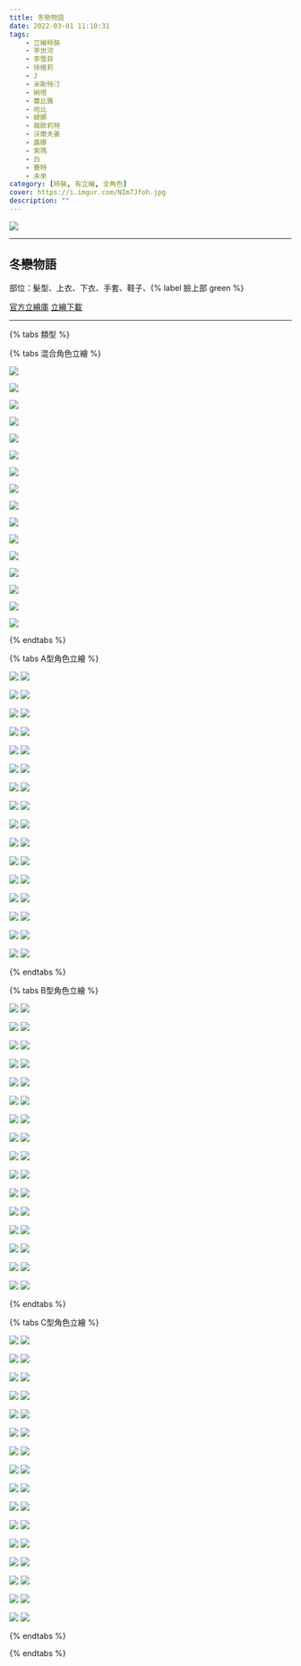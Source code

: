 ```yaml
---
title: 冬戀物語
date: 2022-03-01 11:10:31
tags:
    - 立繪時裝
    - 李世河
    - 李雪菲
    - 徐維莉
    - J
    - 米斯特汀
    - 納塔
    - 蕾比雅
    - 哈比
    - 緹娜
    - 薇歐莉特
    - 沃爾夫姜
    - 露娜
    - 索瑪
    - 白
    - 賽特
    - 未來
category: [時裝, 有立繪, 全角色]
cover: https://i.imgur.com/NIm7Jfoh.jpg
description: ""
---
```


[![](https://i.imgur.com/NIm7Jfoh.jpg)](https://i.imgur.com/NIm7Jfo.jpg)

---
## 冬戀物語




部位：髮型、上衣、下衣、手套、鞋子、{% label 臉上部 green %}


[官方立繪庫](https://closers.nexon.com/Pds/FanSiteKit)
[立繪下載](https://closers.vod.nexoncdn.co.kr/site/fansitekit/Closers_FansiteKit_winter_047.zip)


---

{% tabs 類型 %}
<!-- tab 混搭立繪-->
{% tabs 混合角色立繪 %}
<!-- tab 李世河(Seha)-->
[![](https://i.imgur.com/rWKiiKFh.jpg)](https://i.imgur.com/rWKiiKF.jpg)
<!-- endtab -->
<!-- tab 李雪菲(Seulbi)-->
[![](https://i.imgur.com/rXENoPhh.jpg)](https://i.imgur.com/rXENoPh.jpg)
<!-- endtab -->
<!-- tab 徐維莉(Yuri)-->
[![](https://i.imgur.com/0pk96qah.jpg)](https://i.imgur.com/0pk96qa.jpg)
<!-- endtab -->
<!-- tab J-->
[![](https://i.imgur.com/AWT5iwIh.jpg)](https://i.imgur.com/AWT5iwI.jpg)
<!-- endtab -->
<!-- tab 米斯特汀(Tein)-->
[![](https://i.imgur.com/Dle2bzJh.jpg)](https://i.imgur.com/Dle2bzJ.jpg)
<!-- endtab -->
<!-- tab 納塔(Nata)-->
[![](https://i.imgur.com/9PpxHOdh.jpg)](https://i.imgur.com/9PpxHOd.jpg)
<!-- endtab -->
<!-- tab 蕾比雅(Levia)-->
[![](https://i.imgur.com/0T3YClqh.jpg)](https://i.imgur.com/0T3YClq.jpg)
<!-- endtab -->
<!-- tab 哈比(Harpy)-->
[![](https://i.imgur.com/HuoQxQsh.jpg)](https://i.imgur.com/HuoQxQs.jpg)
<!-- endtab -->
<!-- tab 緹娜(Tina)-->
[![](https://i.imgur.com/pp2cvfDh.jpg)](https://i.imgur.com/pp2cvfD.jpg)
<!-- endtab -->
<!-- tab 薇歐莉特(Violet)-->
[![](https://i.imgur.com/xLG34qlh.jpg)](https://i.imgur.com/xLG34ql.jpg)
<!-- endtab -->
<!-- tab 沃爾夫姜(Wolfgang)-->
[![](https://i.imgur.com/poSwmOoh.jpg)](https://i.imgur.com/poSwmOo.jpg)
<!-- endtab -->
<!-- tab 露娜(Luna)-->
[![](https://i.imgur.com/mR9L95Bh.jpg)](https://i.imgur.com/mR9L95B.jpg)
<!-- endtab -->
<!-- tab 索瑪(Soma)-->
[![](https://i.imgur.com/KprVuuPh.jpg)](https://i.imgur.com/KprVuuP.jpg)
<!-- endtab -->
<!-- tab 白(Bai)-->
[![](https://i.imgur.com/DEaffykh.jpg)](https://i.imgur.com/DEaffyk.jpg)
<!-- endtab -->
<!-- tab 賽特(Seth)-->
[![](https://i.imgur.com/sjuK95Oh.jpg)](https://i.imgur.com/sjuK95O.jpg)
<!-- endtab -->
<!-- tab 未來(Mirae)-->
[![](https://i.imgur.com/qCwWjhth.jpg)](https://i.imgur.com/qCwWjht.jpg)
<!-- endtab -->
{% endtabs %}
<!-- endtab -->

<!-- tab A型-->
{% tabs A型角色立繪 %}
<!-- tab 李世河(Seha)-->
[![](https://i.imgur.com/fP43uAwh.jpg)](https://i.imgur.com/fP43uAw.jpg)
[![](https://i.imgur.com/HLWgwcWh.png)](https://i.imgur.com/HLWgwcW.png)
<!-- endtab -->
<!-- tab 李雪菲(Seulbi)-->
[![](https://i.imgur.com/YAbjdRbh.jpg)](https://i.imgur.com/YAbjdRb.jpg)
[![](https://i.imgur.com/nJ5Acy7h.png)](https://i.imgur.com/nJ5Acy7.png)
<!-- endtab -->
<!-- tab 徐維莉(Yuri)-->
[![](https://i.imgur.com/BKw1scRh.jpg)](https://i.imgur.com/BKw1scR.jpg)
[![](https://i.imgur.com/yjo6ypQh.png)](https://i.imgur.com/yjo6ypQ.png)
<!-- endtab -->
<!-- tab J-->
[![](https://i.imgur.com/IZb4sSNh.jpg)](https://i.imgur.com/IZb4sSN.jpg)
[![](https://i.imgur.com/OdXVilth.png)](https://i.imgur.com/OdXVilt.png)
<!-- endtab -->
<!-- tab 米斯特汀(Tein)-->
[![](https://i.imgur.com/n0C9NtHh.jpg)](https://i.imgur.com/n0C9NtH.jpg)
[![](https://i.imgur.com/qaXBEdfh.png)](https://i.imgur.com/qaXBEdf.png)
<!-- endtab -->
<!-- tab 納塔(Nata)-->
[![](https://i.imgur.com/kgjj5sTh.jpg)](https://i.imgur.com/kgjj5sT.jpg)
[![](https://i.imgur.com/VkrZ0Dlh.png)](https://i.imgur.com/VkrZ0Dl.png)
<!-- endtab -->
<!-- tab 蕾比雅(Levia)-->
[![](https://i.imgur.com/43YLXTmh.jpg)](https://i.imgur.com/43YLXTm.jpg)
[![](https://i.imgur.com/p00UGGIh.png)](https://i.imgur.com/p00UGGI.png)
<!-- endtab -->
<!-- tab 哈比(Harpy)-->
[![](https://i.imgur.com/fxOo74mh.jpg)](https://i.imgur.com/fxOo74m.jpg)
[![](https://i.imgur.com/NNEOhEmh.png)](https://i.imgur.com/NNEOhEm.png)
<!-- endtab -->
<!-- tab 緹娜(Tina)-->
[![](https://i.imgur.com/a2RnrAHh.jpg)](https://i.imgur.com/a2RnrAH.jpg)
[![](https://i.imgur.com/R04s1LIh.png)](https://i.imgur.com/R04s1LI.png)
<!-- endtab -->
<!-- tab 薇歐莉特(Violet)-->
[![](https://i.imgur.com/UoF6ltPh.jpg)](https://i.imgur.com/UoF6ltP.jpg)
[![](https://i.imgur.com/wVgVc2Zh.png)](https://i.imgur.com/wVgVc2Z.png)
<!-- endtab -->
<!-- tab 沃爾夫姜(Wolfgang)-->
[![](https://i.imgur.com/p44CcWBh.jpg)](https://i.imgur.com/p44CcWB.jpg)
[![](https://i.imgur.com/fhNSU8Lh.png)](https://i.imgur.com/fhNSU8L.png)
<!-- endtab -->
<!-- tab 露娜(Luna)-->
[![](https://i.imgur.com/imaTH5kh.jpg)](https://i.imgur.com/imaTH5k.jpg)
[![](https://i.imgur.com/k5RI5nPh.png)](https://i.imgur.com/k5RI5nP.png)
<!-- endtab -->
<!-- tab 索瑪(Soma)-->
[![](https://i.imgur.com/sYWhkgAh.jpg)](https://i.imgur.com/sYWhkgA.jpg)
[![](https://i.imgur.com/R0EqyV5h.png)](https://i.imgur.com/R0EqyV5.png)
<!-- endtab -->
<!-- tab 白(Bai)-->
[![](https://i.imgur.com/Y5cIam8h.jpg)](https://i.imgur.com/Y5cIam8.jpg)
[![](https://i.imgur.com/uArFk98h.png)](https://i.imgur.com/uArFk98.png)
<!-- endtab -->
<!-- tab 賽特(Seth)-->
[![](https://i.imgur.com/7gn2c1Nh.jpg)](https://i.imgur.com/7gn2c1N.jpg)
[![](https://i.imgur.com/hdmRJmSh.png)](https://i.imgur.com/hdmRJmS.png)
<!-- endtab -->
<!-- tab 未來(Mirae)-->
[![](https://i.imgur.com/LngElb9h.jpg)](https://i.imgur.com/LngElb9.jpg)
[![](https://i.imgur.com/3jXpXaQh.png)](https://i.imgur.com/3jXpXaQ.png)
<!-- endtab -->
{% endtabs %}
<!-- endtab -->

<!-- tab B型-->
{% tabs B型角色立繪 %}
<!-- tab 李世河(Seha)-->
[![](https://i.imgur.com/HofuNWMh.jpg)](https://i.imgur.com/HofuNWM.jpg)
[![](https://i.imgur.com/14h3Z4oh.png)](https://i.imgur.com/14h3Z4o.png)
<!-- endtab -->
<!-- tab 李雪菲(Seulbi)-->
[![](https://i.imgur.com/3s71AXDh.jpg)](https://i.imgur.com/3s71AXD.jpg)
[![](https://i.imgur.com/C2l1DSoh.png)](https://i.imgur.com/C2l1DSo.png)
<!-- endtab -->
<!-- tab 徐維莉(Yuri)-->
[![](https://i.imgur.com/O1ffHDfh.jpg)](https://i.imgur.com/O1ffHDf.jpg)
[![](https://i.imgur.com/34Gc8Bhh.png)](https://i.imgur.com/34Gc8Bh.png)
<!-- endtab -->
<!-- tab J-->
[![](https://i.imgur.com/Z0xytDkh.jpg)](https://i.imgur.com/Z0xytDk.jpg)
[![](https://i.imgur.com/cJUOp1xh.png)](https://i.imgur.com/cJUOp1x.png)
<!-- endtab -->
<!-- tab 米斯特汀(Tein)-->
[![](https://i.imgur.com/C80KFjXh.jpg)](https://i.imgur.com/C80KFjX.jpg)
[![](https://i.imgur.com/wTGFwpnh.png)](https://i.imgur.com/wTGFwpn.png)
<!-- endtab -->
<!-- tab 納塔(Nata)-->
[![](https://i.imgur.com/OjNevCWh.jpg)](https://i.imgur.com/OjNevCW.jpg)
[![](https://i.imgur.com/og7UAxDh.png)](https://i.imgur.com/og7UAxD.png)
<!-- endtab -->
<!-- tab 蕾比雅(Levia)-->
[![](https://i.imgur.com/yJPE4xmh.jpg)](https://i.imgur.com/yJPE4xm.jpg)
[![](https://i.imgur.com/zV78PcEh.png)](https://i.imgur.com/zV78PcE.png)
<!-- endtab -->
<!-- tab 哈比(Harpy)-->
[![](https://i.imgur.com/tCxvC2vh.jpg)](https://i.imgur.com/tCxvC2v.jpg)
[![](https://i.imgur.com/U28HEmuh.png)](https://i.imgur.com/U28HEmu.png)
<!-- endtab -->
<!-- tab 緹娜(Tina)-->
[![](https://i.imgur.com/AIPldkeh.jpg)](https://i.imgur.com/AIPldke.jpg)
[![](https://i.imgur.com/VKJ08zgh.png)](https://i.imgur.com/VKJ08zg.png)
<!-- endtab -->
<!-- tab 薇歐莉特(Violet)-->
[![](https://i.imgur.com/MzlwUM6h.jpg)](https://i.imgur.com/MzlwUM6.jpg)
[![](https://i.imgur.com/JANVcovh.png)](https://i.imgur.com/JANVcov.png)
<!-- endtab -->
<!-- tab 沃爾夫姜(Wolfgang)-->
[![](https://i.imgur.com/4kl7p7gh.jpg)](https://i.imgur.com/4kl7p7g.jpg)
[![](https://i.imgur.com/B9TuxRzh.png)](https://i.imgur.com/B9TuxRz.png)
<!-- endtab -->
<!-- tab 露娜(Luna)-->
[![](https://i.imgur.com/Rxhf13xh.jpg)](https://i.imgur.com/Rxhf13x.jpg)
[![](https://i.imgur.com/GcGH7sah.png)](https://i.imgur.com/GcGH7sa.png)
<!-- endtab -->
<!-- tab 索瑪(Soma)-->
[![](https://i.imgur.com/zx7he3ih.jpg)](https://i.imgur.com/zx7he3i.jpg)
[![](https://i.imgur.com/EiHb6oeh.png)](https://i.imgur.com/EiHb6oe.png)
<!-- endtab -->
<!-- tab 白(Bai)-->
[![](https://i.imgur.com/MJC9L87h.jpg)](https://i.imgur.com/MJC9L87.jpg)
[![](https://i.imgur.com/0eH7XgKh.png)](https://i.imgur.com/0eH7XgK.png)
<!-- endtab -->
<!-- tab 賽特(Seth)-->
[![](https://i.imgur.com/T9aitpih.jpg)](https://i.imgur.com/T9aitpi.jpg)
[![](https://i.imgur.com/29wdBuYh.png)](https://i.imgur.com/29wdBuY.png)
<!-- endtab -->
<!-- tab 未來(Mirae)-->
[![](https://i.imgur.com/i8F363jh.jpg)](https://i.imgur.com/i8F363j.jpg)
[![](https://i.imgur.com/nvLkgAyh.png)](https://i.imgur.com/nvLkgAy.png)
<!-- endtab -->
{% endtabs %}
<!-- endtab -->

<!-- tab C型-->
{% tabs C型角色立繪 %}
<!-- tab 李世河(Seha)-->
[![](https://i.imgur.com/Fh4974Yh.jpg)](https://i.imgur.com/Fh4974Y.jpg)
[![](https://i.imgur.com/rsTft1Ah.png)](https://i.imgur.com/rsTft1A.png)
<!-- endtab -->
<!-- tab 李雪菲(Seulbi)-->
[![](https://i.imgur.com/0cSnKDOh.jpg)](https://i.imgur.com/0cSnKDO.jpg)
[![](https://i.imgur.com/BwU0pOeh.png)](https://i.imgur.com/BwU0pOe.png)
<!-- endtab -->
<!-- tab 徐維莉(Yuri)-->
[![](https://i.imgur.com/M55dfFZh.jpg)](https://i.imgur.com/M55dfFZ.jpg)
[![](https://i.imgur.com/cDgFAmxh.png)](https://i.imgur.com/cDgFAmx.png)
<!-- endtab -->
<!-- tab J-->
[![](https://i.imgur.com/DRtQp8mh.jpg)](https://i.imgur.com/DRtQp8m.jpg)
[![](https://i.imgur.com/buOfWNyh.png)](https://i.imgur.com/buOfWNy.png)
<!-- endtab -->
<!-- tab 米斯特汀(Tein)-->
[![](https://i.imgur.com/DUdrXj3h.jpg)](https://i.imgur.com/DUdrXj3.jpg)
[![](https://i.imgur.com/fNvzLygh.png)](https://i.imgur.com/fNvzLyg.png)
<!-- endtab -->
<!-- tab 納塔(Nata)-->
[![](https://i.imgur.com/djBwykCh.jpg)](https://i.imgur.com/djBwykC.jpg)
[![](https://i.imgur.com/Ay4lRU7h.png)](https://i.imgur.com/Ay4lRU7.png)
<!-- endtab -->
<!-- tab 蕾比雅(Levia)-->
[![](https://i.imgur.com/QnUMFUuh.jpg)](https://i.imgur.com/QnUMFUu.jpg)
[![](https://i.imgur.com/W1ocKZCh.png)](https://i.imgur.com/W1ocKZC.png)
<!-- endtab -->
<!-- tab 哈比(Harpy)-->
[![](https://i.imgur.com/HXIT7ruh.jpg)](https://i.imgur.com/HXIT7ru.jpg)
[![](https://i.imgur.com/u0NcYafh.png)](https://i.imgur.com/u0NcYaf.png)
<!-- endtab -->
<!-- tab 緹娜(Tina)-->
[![](https://i.imgur.com/NDcg2yQh.jpg)](https://i.imgur.com/NDcg2yQ.jpg)
[![](https://i.imgur.com/rqT0gwUh.png)](https://i.imgur.com/rqT0gwU.png)
<!-- endtab -->
<!-- tab 薇歐莉特(Violet)-->
[![](https://i.imgur.com/11q4xlWh.jpg)](https://i.imgur.com/11q4xlW.jpg)
[![](https://i.imgur.com/HTP2remh.png)](https://i.imgur.com/HTP2rem.png)
<!-- endtab -->
<!-- tab 沃爾夫姜(Wolfgang)-->
[![](https://i.imgur.com/Z2vU5zfh.jpg)](https://i.imgur.com/Z2vU5zf.jpg)
[![](https://i.imgur.com/jXV1i31h.png)](https://i.imgur.com/jXV1i31.png)
<!-- endtab -->
<!-- tab 露娜(Luna)-->
[![](https://i.imgur.com/2FCOm5Ph.jpg)](https://i.imgur.com/2FCOm5P.jpg)
[![](https://i.imgur.com/CeQc5Bbh.png)](https://i.imgur.com/CeQc5Bb.png)
<!-- endtab -->
<!-- tab 索瑪(Soma)-->
[![](https://i.imgur.com/NI502ljh.jpg)](https://i.imgur.com/NI502lj.jpg)
[![](https://i.imgur.com/8N0tBZKh.png)](https://i.imgur.com/8N0tBZK.png)
<!-- endtab -->
<!-- tab 白(Bai)-->
[![](https://i.imgur.com/fmEDReuh.jpg)](https://i.imgur.com/fmEDReu.jpg)
[![](https://i.imgur.com/cmBpHECh.png)](https://i.imgur.com/cmBpHEC.png)
<!-- endtab -->
<!-- tab 賽特(Seth)-->
[![](https://i.imgur.com/0s20TJEh.jpg)](https://i.imgur.com/0s20TJE.jpg)
[![](https://i.imgur.com/JMuuNfzh.png)](https://i.imgur.com/JMuuNfz.png)
<!-- endtab -->
<!-- tab 未來(Mirae)-->
[![](https://i.imgur.com/k6NSbWgh.jpg)](https://i.imgur.com/k6NSbWg.jpg)
[![](https://i.imgur.com/mymstxmh.png)](https://i.imgur.com/mymstxm.png)
<!-- endtab -->
{% endtabs %}
<!-- endtab -->

{% endtabs %}

